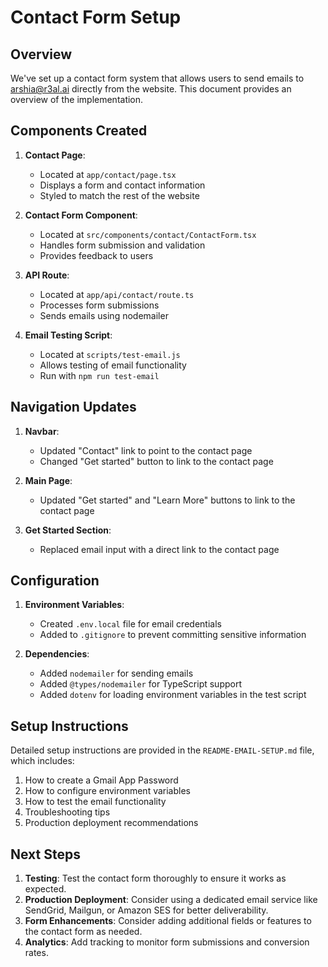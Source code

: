 # Contact Form Setup

## Overview

We've set up a contact form system that allows users to send emails to arshia@r3al.ai directly from the website. This document provides an overview of the implementation.

## Components Created

1. **Contact Page**: 
   - Located at `app/contact/page.tsx`
   - Displays a form and contact information
   - Styled to match the rest of the website

2. **Contact Form Component**:
   - Located at `src/components/contact/ContactForm.tsx`
   - Handles form submission and validation
   - Provides feedback to users

3. **API Route**:
   - Located at `app/api/contact/route.ts`
   - Processes form submissions
   - Sends emails using nodemailer

4. **Email Testing Script**:
   - Located at `scripts/test-email.js`
   - Allows testing of email functionality
   - Run with `npm run test-email`

## Navigation Updates

1. **Navbar**:
   - Updated "Contact" link to point to the contact page
   - Changed "Get started" button to link to the contact page

2. **Main Page**:
   - Updated "Get started" and "Learn More" buttons to link to the contact page

3. **Get Started Section**:
   - Replaced email input with a direct link to the contact page

## Configuration

1. **Environment Variables**:
   - Created `.env.local` file for email credentials
   - Added to `.gitignore` to prevent committing sensitive information

2. **Dependencies**:
   - Added `nodemailer` for sending emails
   - Added `@types/nodemailer` for TypeScript support
   - Added `dotenv` for loading environment variables in the test script

## Setup Instructions

Detailed setup instructions are provided in the `README-EMAIL-SETUP.md` file, which includes:

1. How to create a Gmail App Password
2. How to configure environment variables
3. How to test the email functionality
4. Troubleshooting tips
5. Production deployment recommendations

## Next Steps

1. **Testing**: Test the contact form thoroughly to ensure it works as expected.
2. **Production Deployment**: Consider using a dedicated email service like SendGrid, Mailgun, or Amazon SES for better deliverability.
3. **Form Enhancements**: Consider adding additional fields or features to the contact form as needed.
4. **Analytics**: Add tracking to monitor form submissions and conversion rates. 